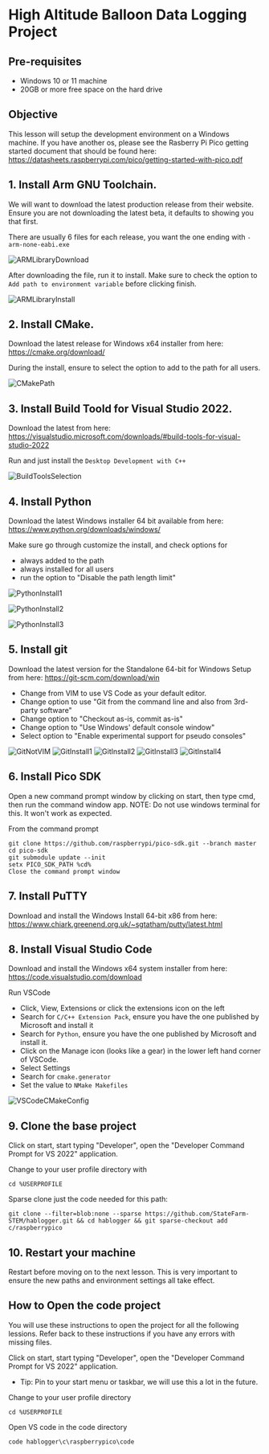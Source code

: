 # High Altitude Balloon Data Logging Project

## Pre-requisites
* Windows 10 or 11 machine
* 20GB or more free space on the hard drive


## Objective
This lesson will setup the development environment on a Windows machine.
If you have another os, please see the Rasberry Pi Pico getting started document that should be found here: https://datasheets.raspberrypi.com/pico/getting-started-with-pico.pdf


## 1. Install Arm GNU Toolchain.

We will want to download the latest production release from their website. Ensure you are not downloading the latest beta, it defaults to showing you that first.

There are usually 6 files for each release, you want the one ending with `-arm-none-eabi.exe`

![ARMLibraryDownload](images/ArmGNUDownload.png)

After downloading the file, run it to install. Make sure to check the option to `Add path to environment variable` before clicking finish. 

![ARMLibraryInstall](images/ArmGNUFinish.png)


## 2. Install CMake.
Download the latest release for Windows x64 installer from here: 
https://cmake.org/download/

During the install, ensure to select the option to add to the path for all users.

![CMakePath](images/CMakePath.png)


## 3. Install Build Toold for Visual Studio 2022.
Download the latest from here: https://visualstudio.microsoft.com/downloads/#build-tools-for-visual-studio-2022

Run and just install the `Desktop Development with C++`

![BuildToolsSelection](images/BuildToolsSelection.png)


## 4. Install Python
Download the latest Windows installer 64 bit available from here:
https://www.python.org/downloads/windows/

Make sure go through customize the install, and check options for
* always added to the path
* always installed for all users
* run the option to "Disable the path length limit"

![PythonInstall1](images/PythonInstall1.png)

![PythonInstall2](images/PythonInstall2.png)

![PythonInstall3](images/PythonInstall3.png)


## 5. Install git
Download the latest version for the Standalone 64-bit for Windows Setup from here: https://git-scm.com/download/win
* Change from VIM to use VS Code as your default editor.
* Change option to use "Git from the command line and also from 3rd-party software"
* Change option to "Checkout as-is, commit as-is"
* Change option to "Use Windows' default console window"
* Select option to "Enable experimental support for pseudo consoles"

![GitNotVIM](images/GitNotVIM.png)
![GitInstall1](images/GitInstall1.png)
![GitInstall2](images/GitInstall2.png)
![GitInstall3](images/GitInstall3.png)
![GitInstall4](images/GitInstall4.png)


## 6. Install Pico SDK
Open a new command prompt window by clicking on start, then type cmd, then run the command window app. 
NOTE: Do not use windows terminal for this. It won't work as expected.

From the command prompt
```
git clone https://github.com/raspberrypi/pico-sdk.git --branch master
cd pico-sdk
git submodule update --init
setx PICO_SDK_PATH %cd%
Close the command prompt window
```

## 7. Install PuTTY
Download and install the Windows Install 64-bit x86 from here:
https://www.chiark.greenend.org.uk/~sgtatham/putty/latest.html


## 8. Install Visual Studio Code
Download and install the Windows x64 system installer from here:
https://code.visualstudio.com/download

Run VSCode

* Click, View, Extensions or click the extensions icon on the left
* Search for `C/C++ Extension Pack`, ensure you have the one published by Microsoft and install it
* Search for `Python`, ensure you have the one published by Microsoft and install it.
* Click on the Manage icon (looks like a gear) in the lower left hand corner of VSCode.
* Select Settings
* Search for `cmake.generator`
* Set the value to `NMake Makefiles`

![VSCodeCMakeConfig](images/VSCodeCMakeConfig.png)


## 9. Clone the base project
Click on start, start typing "Developer", open the "Developer Command Prompt for VS 2022" application.

Change to your user profile directory with 
```
cd %USERPROFILE
```

Sparse clone just the code needed for this path: 
```
git clone --filter=blob:none --sparse https://github.com/StateFarm-STEM/hablogger.git && cd hablogger && git sparse-checkout add c/raspberrypico
```


## 10. Restart your machine
Restart before moving on to the next lesson. This is very important to ensure the new paths and environment settings all take effect.


## How to Open the code project
You will use these instructions to open the project for all the following lessions. Refer back to these instructions if you have any errors with missing files.

Click on start, start typing "Developer", open the "Developer Command Prompt for VS 2022" application.
* Tip: Pin to your start menu or taskbar, we will use this a lot in the future.

Change to your user profile directory 
```
cd %USERPROFILE
```

Open VS code in the code directory 
```
code hablogger\c\raspberrypico\code
```
